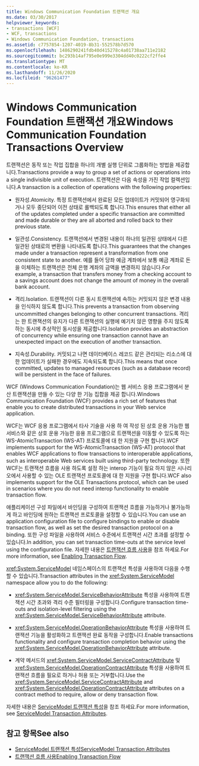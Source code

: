 ```yaml
---
title: Windows Communication Foundation 트랜잭션 개요
ms.date: 03/30/2017
helpviewer_keywords:
- transactions [WCF]
- WCF, transactions
- Windows Communication Foundation, transactions
ms.assetid: c7757854-1207-4019-8b31-552578b7d570
ms.openlocfilehash: 1486290241fdb40d415278c4a01738aa711e2182
ms.sourcegitcommit: bc293b14af795e0e999e3304dd40c0222cf2ffe4
ms.translationtype: MT
ms.contentlocale: ko-KR
ms.lasthandoff: 11/26/2020
ms.locfileid: "96261477"
---
```

# <a name="windows-communication-foundation-transactions-overview"></a><span data-ttu-id="f2b71-102">Windows Communication Foundation 트랜잭션 개요</span><span class="sxs-lookup"><span data-stu-id="f2b71-102">Windows Communication Foundation Transactions Overview</span></span>

<span data-ttu-id="f2b71-103">트랜잭션은 동작 또는 작업 집합을 하나의 개별 실행 단위로 그룹화하는 방법을 제공합니다.</span><span class="sxs-lookup"><span data-stu-id="f2b71-103">Transactions provide a way to group a set of actions or operations into a single indivisible unit of execution.</span></span> <span data-ttu-id="f2b71-104">트랜잭션은 다음 속성을 가진 작업 컬렉션입니다.</span><span class="sxs-lookup"><span data-stu-id="f2b71-104">A transaction is a collection of operations with the following properties:</span></span>  
  
- <span data-ttu-id="f2b71-105">원자성.</span><span class="sxs-lookup"><span data-stu-id="f2b71-105">Atomicity.</span></span> <span data-ttu-id="f2b71-106">특정 트랜잭션에서 완료된 모든 업데이트가 커밋되어 영구화되거나 모두 중단되어 이전 상태로 롤백되도록 합니다.</span><span class="sxs-lookup"><span data-stu-id="f2b71-106">This ensures that either all of the updates completed under a specific transaction are committed and made durable or they are all aborted and rolled back to their previous state.</span></span>  
  
- <span data-ttu-id="f2b71-107">일관성.</span><span class="sxs-lookup"><span data-stu-id="f2b71-107">Consistency.</span></span> <span data-ttu-id="f2b71-108">트랜잭션에서 변경된 내용이 하나의 일관된 상태에서 다른 일관된 상태로의 변환을 나타내도록 합니다.</span><span class="sxs-lookup"><span data-stu-id="f2b71-108">This guarantees that the changes made under a transaction represent a transformation from one consistent state to another.</span></span> <span data-ttu-id="f2b71-109">예를 들어 당좌 예금 계좌에서 보통 예금 계좌로 돈을 이체하는 트랜잭션은 전체 은행 계좌의 금액을 변경하지 않습니다.</span><span class="sxs-lookup"><span data-stu-id="f2b71-109">For example, a transaction that transfers money from a checking account to a savings account does not change the amount of money in the overall bank account.</span></span>  
  
- <span data-ttu-id="f2b71-110">격리.</span><span class="sxs-lookup"><span data-stu-id="f2b71-110">Isolation.</span></span> <span data-ttu-id="f2b71-111">트랜잭션이 다른 동시 트랜잭션에 속하는 커밋되지 않은 변경 내용을 인식하지 않도록 합니다.</span><span class="sxs-lookup"><span data-stu-id="f2b71-111">This prevents a transaction from observing uncommitted changes belonging to other concurrent transactions.</span></span> <span data-ttu-id="f2b71-112">격리는 한 트랜잭션의 유지가 다른 트랜잭션의 실행에 예기치 않은 영향을 주지 않도록 하는 동시에 추상적인 동시성을 제공합니다.</span><span class="sxs-lookup"><span data-stu-id="f2b71-112">Isolation provides an abstraction of concurrency while ensuring one transaction cannot have an unexpected impact on the execution of another transaction.</span></span>  
  
- <span data-ttu-id="f2b71-113">지속성.</span><span class="sxs-lookup"><span data-stu-id="f2b71-113">Durability.</span></span> <span data-ttu-id="f2b71-114">커밋되고 나면 데이터베이스 레코드 같은 관리되는 리소스에 대한 업데이트가 실패한 경우에도 지속되도록 합니다.</span><span class="sxs-lookup"><span data-stu-id="f2b71-114">This means that once committed, updates to managed resources (such as a database record) will be persistent in the face of failures.</span></span>  
  
 <span data-ttu-id="f2b71-115">WCF (Windows Communication Foundation)는 웹 서비스 응용 프로그램에서 분산 트랜잭션을 만들 수 있는 다양 한 기능 집합을 제공 합니다.</span><span class="sxs-lookup"><span data-stu-id="f2b71-115">Windows Communication Foundation (WCF) provides a rich set of features that enable you to create distributed transactions in your Web service application.</span></span>  
  
 <span data-ttu-id="f2b71-116">WCF는 WCF 응용 프로그램에서 타사 기술을 사용 하 여 작성 된 상호 운용 가능한 웹 서비스와 같은 상호 운용 가능한 응용 프로그램으로 트랜잭션을 이동할 수 있도록 하는 WS-AtomicTransaction (WS-AT) 프로토콜에 대 한 지원을 구현 합니다.</span><span class="sxs-lookup"><span data-stu-id="f2b71-116">WCF implements support for the WS-AtomicTransaction (WS-AT) protocol that enables WCF applications to flow transactions to interoperable applications, such as interoperable Web services built using third-party technology.</span></span> <span data-ttu-id="f2b71-117">또한 WCF는 트랜잭션 흐름을 사용 하도록 설정 하는 interop 기능이 필요 하지 않은 시나리오에서 사용할 수 있는 OLE 트랜잭션 프로토콜에 대 한 지원을 구현 합니다.</span><span class="sxs-lookup"><span data-stu-id="f2b71-117">WCF also implements support for the OLE Transactions protocol, which can be used in scenarios where you do not need interop functionality to enable transaction flow.</span></span>  
  
 <span data-ttu-id="f2b71-118">애플리케이션 구성 파일에서 바인딩을 구성하여 트랜잭션 흐름을 가능하거나 불가능하게 하고 바인딩에 원하는 트랜잭션 프로토콜을 설정할 수 있습니다.</span><span class="sxs-lookup"><span data-stu-id="f2b71-118">You can use an application configuration file to configure bindings to enable or disable transaction flow, as well as set the desired transaction protocol on a binding.</span></span> <span data-ttu-id="f2b71-119">또한 구성 파일을 사용하여 서비스 수준에서 트랜잭션 시간 초과를 설정할 수 있습니다.</span><span class="sxs-lookup"><span data-stu-id="f2b71-119">In addition, you can set transaction time-outs at the service level using the configuration file.</span></span> <span data-ttu-id="f2b71-120">자세한 내용은 [트랜잭션 흐름 사용](enabling-transaction-flow.md)을 참조 하세요.</span><span class="sxs-lookup"><span data-stu-id="f2b71-120">For more information, see [Enabling Transaction Flow](enabling-transaction-flow.md).</span></span>  
  
 <span data-ttu-id="f2b71-121"><xref:System.ServiceModel> 네임스페이스의 트랜잭션 특성을 사용하여 다음을 수행할 수 있습니다.</span><span class="sxs-lookup"><span data-stu-id="f2b71-121">Transaction attributes in the <xref:System.ServiceModel> namespace allow you to do the following:</span></span>  
  
- <span data-ttu-id="f2b71-122"><xref:System.ServiceModel.ServiceBehaviorAttribute> 특성을 사용하여 트랜잭션 시간 초과와 격리 수준 필터링을 구성합니다.</span><span class="sxs-lookup"><span data-stu-id="f2b71-122">Configure transaction time-outs and isolation-level filtering using the <xref:System.ServiceModel.ServiceBehaviorAttribute> attribute.</span></span>  
  
- <span data-ttu-id="f2b71-123"><xref:System.ServiceModel.OperationBehaviorAttribute> 특성을 사용하여 트랜잭션 기능을 활성화하고 트랜잭션 완료 동작을 구성합니다.</span><span class="sxs-lookup"><span data-stu-id="f2b71-123">Enable transactions functionality and configure transaction completion behavior using the <xref:System.ServiceModel.OperationBehaviorAttribute> attribute.</span></span>  
  
- <span data-ttu-id="f2b71-124">계약 메서드의 <xref:System.ServiceModel.ServiceContractAttribute> 및 <xref:System.ServiceModel.OperationContractAttribute> 특성을 사용하여 트랜잭션 흐름을 필요로 하거나 허용 또는 거부합니다.</span><span class="sxs-lookup"><span data-stu-id="f2b71-124">Use the <xref:System.ServiceModel.ServiceContractAttribute> and <xref:System.ServiceModel.OperationContractAttribute> attributes on a contract method to require, allow or deny transaction flow.</span></span>  
  
 <span data-ttu-id="f2b71-125">자세한 내용은 [ServiceModel 트랜잭션 특성](servicemodel-transaction-attributes.md)을 참조 하세요.</span><span class="sxs-lookup"><span data-stu-id="f2b71-125">For more information, see [ServiceModel Transaction Attributes](servicemodel-transaction-attributes.md).</span></span>  
  
## <a name="see-also"></a><span data-ttu-id="f2b71-126">참고 항목</span><span class="sxs-lookup"><span data-stu-id="f2b71-126">See also</span></span>

- [<span data-ttu-id="f2b71-127">ServiceModel 트랜잭션 특성</span><span class="sxs-lookup"><span data-stu-id="f2b71-127">ServiceModel Transaction Attributes</span></span>](servicemodel-transaction-attributes.md)
- [<span data-ttu-id="f2b71-128">트랜잭션 흐름 사용</span><span class="sxs-lookup"><span data-stu-id="f2b71-128">Enabling Transaction Flow</span></span>](enabling-transaction-flow.md)
